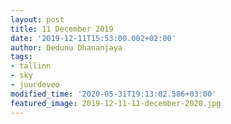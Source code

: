 ```yaml
---
layout: post
title: 11 December 2019
date: '2019-12-11T15:53:00.002+02:00'
author: Dedunu Dhananjaya
tags:
- tallinn
- sky
- juurdeveo
modified_time: '2020-05-31T19:13:02.586+03:00'
featured_image: 2019-12-11-11-december-2020.jpg
---
```

